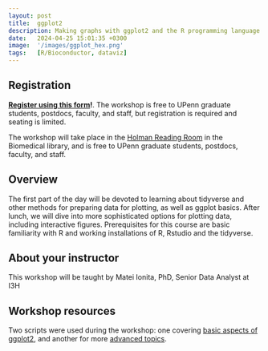 ```yaml
---
layout: post
title:  ggplot2
description: Making graphs with ggplot2 and the R programming language.
date:   2024-04-25 15:01:35 +0300
image:  '/images/ggplot_hex.png'
tags:   [R/Bioconductor, dataviz]
---
```


## Registration

**[Register using this form](https://forms.gle/1vdXpJsBnshLfnVn6)!**.  The workshop is free to UPenn graduate students, postdocs, faculty, and staff, but registration is required and seating is limited.

The workshop will take place in the [Holman Reading Room](https://www.library.upenn.edu/holman) in the Biomedical library, and is free to UPenn graduate students, postdocs, faculty, and staff.

## Overview

The first part of the day will be devoted to learning about tidyverse and other methods for preparing data for plotting, as well as ggplot basics. After lunch, we will dive into more sophisticated options for plotting data, including interactive figures. Prerequisites for this course are basic familiarity with R and working installations of R, Rstudio and the tidyverse.

## About your instructor

This workshop will be taught by Matei Ionita, PhD, Senior Data Analyst at I3H

## Workshop resources

Two scripts were used during the workshop: one covering [basic aspects of ggplot2](https://gemini-series.netlify.app/code/basics.R), and another for more [advanced topics](https://gemini-series.netlify.app/code/advanced.R).

